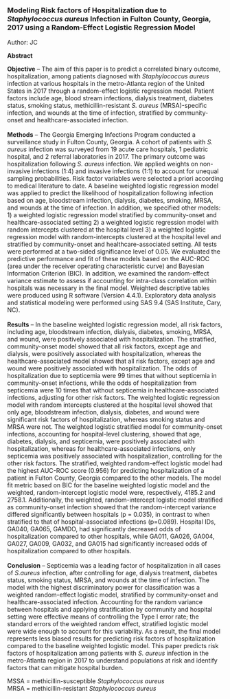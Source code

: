 ### Modeling Risk factors of Hospitalization due to *Staphylococcus aureus* Infection in Fulton County, Georgia, 2017 using a Random-Effect Logistic Regression Model
Author: JC<br>

**Abstract**

**Objective** – The aim of this paper is to predict a correlated binary outcome, hospitalization, among patients diagnosed with *Staphylococcus aureus* infection at various hospitals in the metro-Atlanta region of the United States in 2017 through a random-effect logistic regression model. Patient factors include age, blood stream infections, dialysis treatment, diabetes status, smoking status, methicillin-resistant *S. aureus* (MRSA)-specific infection, and wounds at the time of infection, stratified by community-onset and healthcare-associated infection.<br><br>
**Methods** – The Georgia Emerging Infections Program conducted a surveillance study in Fulton County, Georgia. A cohort of patients with *S. aureus* infection was surveyed from 19 acute care hospitals, 1 pediatric hospital, and 2 referral laboratories in 2017. The primary outcome was hospitalization following *S. aureus* infection. We applied weights on non-invasive infections (1:4) and invasive infections (1:1) to account for unequal sampling probabilities. Risk factor variables were selected a priori according to medical literature to date. A baseline weighted logistic regression model was applied to predict the likelihood of hospitalization following infection based on age, bloodstream infection, dialysis, diabetes, smoking, MRSA, and wounds at the time of infection. In addition, we specified other models: 1) a weighted logistic regression model stratified by community-onset and healthcare-associated setting 2) a weighted logistic regression model with random intercepts clustered at the hospital level 3) a weighted logistic regression model with random-intercepts clustered at the hospital level and stratified by community-onset and healthcare-associated setting. All tests were performed at a two-sided significance level of 0.05. We evaluated the predictive performance and fit of these models based on the AUC-ROC (area under the receiver operating characteristic curve) and Bayesian Information Criterion (BIC). In addition, we examined the random-effect variance estimate to assess if accounting for intra-class correlation within hospitals was necessary in the final model. Weighted descriptive tables were produced using R software (Version 4.4.1). Exploratory data analysis and statistical modeling were performed using SAS 9.4 (SAS Institute, Cary, NC).<br><br>
**Results** – In the baseline weighted logistic regression model, all risk factors, including age, bloodstream infection, dialysis, diabetes, smoking, MRSA, and wound, were positively associated with hospitalization. The stratified, community-onset model showed that all risk factors, except age and dialysis, were positively associated with hospitalization, whereas the healthcare-associated model showed that all risk factors, except age and wound were positively associated with hospitalization. The odds of hospitalization due to septicemia were 99 times that without septicemia in community-onset infections, while the odds of hospitalization from septicemia were 10 times that without septicemia in healthcare-associated infections, adjusting for other risk factors. The weighted logistic regression model with random intercepts clustered at the hospital level showed that only age, bloodstream infection, dialysis, diabetes, and wound were significant risk factors of hospitalization, whereas smoking status and MRSA were not. The weighted logistic stratified model for community-onset infections, accounting for hospital-level clustering, showed that age, diabetes, dialysis, and septicemia, were positively associated with hospitalization, whereas for healthcare-associated infections, only septicemia was positively associated with hospitalization, controlling for the other risk factors. The stratified, weighted random-effect logistic model had the highest AUC-ROC score (0.956) for predicting hospitalization of a patient in Fulton County, Georgia compared to the other models. The model fit metric based on BIC for the baseline weighted logistic model and the weighted, random-intercept logistic model were, respectively, 4185.2 and 2758.1. Additionally, the weighted, random-intercept logistic model stratified as community-onset infection showed that the random-intercept variance differed significantly between hospitals (p = 0.035), in contrast to when stratified to that of hospital-associated infections (p=0.089). Hospital IDs, GA040, GA065, GAMDO, had significantly decreased odds of hospitalization compared to other hospitals, while GA011, GA026, GA004, GA027, GA009, GA032, and GA015 had significantly increased odds of hospitalization compared to other hospitals.<br><br>
**Conclusion** – Septicemia was a leading factor of hospitalization in all cases of *S.aureus* infection, after controlling for age, dialysis treatment, diabetes status, smoking status, MRSA, and wounds at the time of infection. The model with the highest discriminatory power for classification was a weighted random-effect logistic model, stratified by community-onset and healthcare-associated infection. Accounting for the random variance between hospitals and applying stratification by community and hospital setting were effective means of controlling the Type I error rate; the standard errors of the weighted random effect, stratified logistic model were wide enough to account for this variability. As a result, the final model represents less biased results for predicting risk factors of hospitalization compared to the baseline weighted logistic model. This paper predicts risk factors of hospitalization among patients with *S. aureus* infection in the metro-Atlanta region in 2017 to understand populations at risk and identify factors that can mitigate hospital burden.<br>


MSSA = methicillin-susceptible *Staphylococcus aureus*<br>
MRSA = methicillin-resistant *Staphylococcus aureus*
